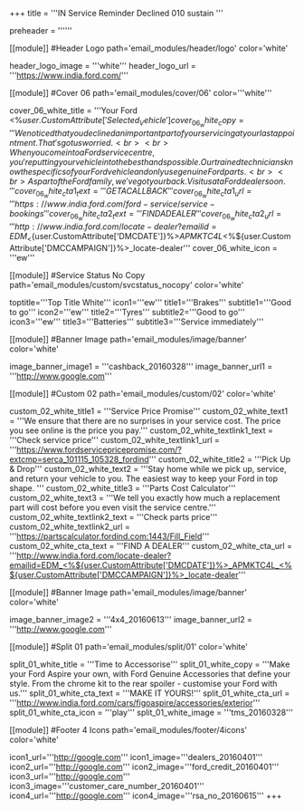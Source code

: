 +++
title = '''IN Service Reminder Declined 010 sustain '''

preheader = ''''''

[[module]] #Header Logo
path='email_modules/header/logo'
color='white'

  header_logo_image = '''white'''
  header_logo_url = '''https://www.india.ford.com/'''

[[module]] #Cover 06
path='email_modules/cover/06'
color='''white'''

  cover_06_white_title = '''Your Ford <%${user.CustomAttribute['Selected_Vehicle']}%> needs attention'''
  cover_06_white_copy = '''We noticed that you declined an important part of your servicing at your last appointment. That's got us worried.<br><br>When you come into a Ford service centre, you're putting your vehicle into the best hands possible. Our trained technicians know the specifics of your Ford vehicle and only use genuine Ford parts.<br><br>As part of the Ford family, we've got your back. Visit us at a Ford dealer soon.'''
  cover_06_white_cta1_text = '''GET A CALLBACK'''
  cover_06_white_cta1_url = '''https://www.india.ford.com/ford-service/service-bookings'''
  cover_06_white_cta2_text = '''FIND A DEALER'''
  cover_06_white_cta2_url = '''http://www.india.ford.com/locate-dealer?emailid=EDM_<%${user.CustomAttribute['DMCDATE']}%>_APMKTC4L_<%${user.CustomAttribute['DMCCAMPAIGN']}%>_locate-dealer'''
  cover_06_white_icon = '''ew'''

[[module]] #Service Status No Copy
path='email_modules/custom/svcstatus_nocopy'
color='white'

  toptitle='''Top Title White'''
  icon1='''ew'''
  title1='''Brakes'''
  subtitle1='''Good to go'''
  icon2='''ew'''
  title2='''Tyres'''
  subtitle2='''Good to go'''
  icon3='''ew'''
  title3='''Batteries'''
  subtitle3='''Service immediately'''
  
[[module]] #Banner Image
path='email_modules/image/banner'
color='white'

  image_banner_image1 = '''cashback_20160328'''
  image_banner_url1 = '''http://www.google.com'''

[[module]] #Custom 02
path='email_modules/custom/02'
color='white'

  custom_02_white_title1 = '''Service Price Promise'''
  custom_02_white_text1 = '''We ensure that there are no surprises in your service cost. The price you see online is the price you pay.'''
  custom_02_white_textlink1_text = '''Check service price'''
  custom_02_white_textlink1_url = '''https://www.fordservicepricepromise.com/?extcmp=serca_101115_105328_fordind'''
  custom_02_white_title2 = '''Pick Up & Drop'''
  custom_02_white_text2 = '''Stay home while we pick up, service, and return your vehicle to you. The easiest way to keep your Ford in top shape. '''
  custom_02_white_title3 = '''Parts Cost Calculator'''
  custom_02_white_text3 = '''We tell you exactly how much a replacement part will cost before you even visit the service centre.'''
  custom_02_white_textlink2_text = '''Check parts price'''
  custom_02_white_textlink2_url = '''https://partscalculator.fordind.com:1443/Fill_Field'''
  custom_02_white_cta_text = '''FIND A DEALER'''
  custom_02_white_cta_url = '''http://www.india.ford.com/locate-dealer?emailid=EDM_<%${user.CustomAttribute['DMCDATE']}%>_APMKTC4L_<%${user.CustomAttribute['DMCCAMPAIGN']}%>_locate-dealer'''

[[module]] #Banner Image
path='email_modules/image/banner'
color='white'

  image_banner_image2 = '''4x4_20160613'''
  image_banner_url2 = '''http://www.google.com'''

[[module]] #Split 01
path='email_modules/split/01'
color='white'

  split_01_white_title = '''Time to Accessorise'''
  split_01_white_copy = '''Make your Ford Aspire your own, with Ford Genuine Accessories that define your style. From the chrome kit to the rear spoiler - customise your Ford with us.'''
  split_01_white_cta_text = '''MAKE IT YOURS!'''
  split_01_white_cta_url = '''http://www.india.ford.com/cars/figoaspire/accessories/exterior'''
  split_01_white_cta_icon = '''play'''
  split_01_white_image = '''tms_20160328'''

[[module]] #Footer 4 Icons
path='email_modules/footer/4icons'
color='white'

  icon1_url='''http://google.com'''
  icon1_image='''dealers_20160401'''
  icon2_url='''http://google.com'''
  icon2_image='''ford_credit_20160401'''
  icon3_url='''http://google.com'''
  icon3_image='''customer_care_number_20160401'''
  icon4_url='''http://google.com'''
  icon4_image='''rsa_no_20160615'''
+++